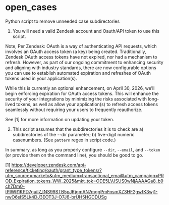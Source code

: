 # open_cases
Python script to remove unneeded case subdirectories

1. You will need a valid Zendesk account and Oauth/API token to use this script.

Note, Per Zendesk:
OAuth is a way of authenticating API requests, which involves an OAuth access token (a key) being created. Traditionally, Zendesk OAuth access tokens have not expired, nor had a mechanism to refresh. However, as part of our ongoing commitment to enhancing security and aligning with industry standards, there are now configurable options you can use to establish automated expiration and refreshes of OAuth tokens used in your application(s).

While this is currently an optional enhancement, on April 30, 2026, we’ll begin enforcing expiration for OAuth access tokens. This will enhance the security of your integrations by minimizing the risks associated with long-lived tokens, as well as allow your application(s) to refresh access tokens seamlessly without requiring your users to frequently reauthorize.

See [1] for more information on updating your token.

2. This script assumes that the subdirectories it is to check are a) subdirectories of the --dir parameter; b) five-digit numeric casenumbers. (See `pattern` regex in script code.)

In summary, as long as you properly configure `--dir`, `--email`, and `--token` (or provide them on the command line), you should be good to go.

[1] https://developer.zendesk.com/api-reference/ticketing/oauth/grant_type_tokens/?utm_source=marketo&utm_medium=transactional_email&utm_campaign=PROD_Expiration_tokens_WW_2025&mkt_tok=ODE5LVJSUS0wNjAAAAGa8_b9ch7Dm0-tPIWR1KPD7guiI7_tNS99STB5pJKjgmAN7mggPmFnsmXZ3HF2gwfK3wj1-nwO6sIS5Lk4DJ3EOT3J-O7J6-brUH5HGDDUSg
